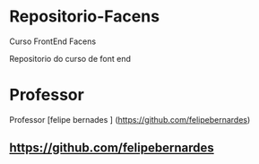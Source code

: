 # Repositorio-Facens
Curso FrontEnd Facens

Repositorio do curso de font end

# Professor
Professor [felipe bernades ] (https://github.com/felipebernardes)

## https://github.com/felipebernardes
